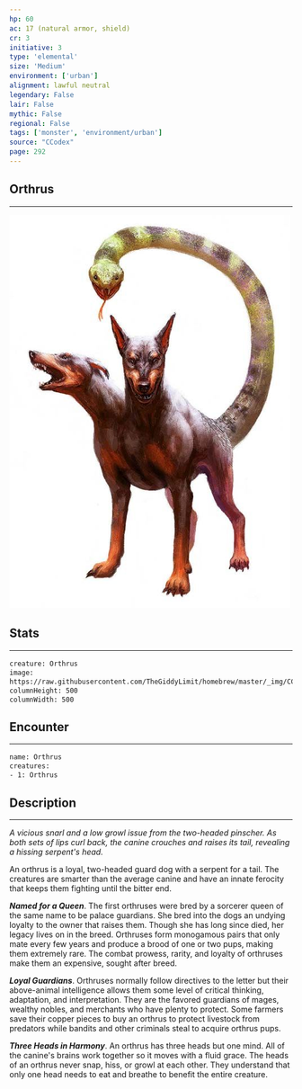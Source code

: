```yaml
---
hp: 60
ac: 17 (natural armor, shield)
cr: 3
initiative: 3
type: 'elemental'    
size: 'Medium'
environment: ['urban']
alignment: lawful neutral
legendary: False
lair: False
mythic: False
regional: False
tags: ['monster', 'environment/urban']
source: "CCodex"
page: 292
---
```


## Orthrus
---

![|600](https://raw.githubusercontent.com/TheGiddyLimit/homebrew/master/_img/CCodex/Orthrus.jpg)

## Stats
---

```statblock
creature: Orthrus
image: https://raw.githubusercontent.com/TheGiddyLimit/homebrew/master/_img/CCodex/orthrus_token.png
columnHeight: 500
columnWidth: 500
```

## Encounter
---

```encounter-table
name: Orthrus
creatures:
- 1: Orthrus
```

## Description
---
_A vicious snarl and a low growl issue from the two-headed pinscher. As both sets of lips curl back, the canine crouches and raises its tail, revealing a hissing serpent's head._

An orthrus is a loyal, two-headed guard dog with a serpent for a tail. The creatures are smarter than the average canine and have an innate ferocity that keeps them fighting until the bitter end.

**_Named for a Queen_**. The first orthruses were bred by a sorcerer queen of the same name to be palace guardians. She bred into the dogs an undying loyalty to the owner that raises them. Though she has long since died, her legacy lives on in the breed. Orthruses form monogamous pairs that only mate every few years and produce a brood of one or two pups, making them extremely rare. The combat prowess, rarity, and loyalty of orthruses make them an expensive, sought after breed.

**_Loyal Guardians_**. Orthruses normally follow directives to the letter but their above-animal intelligence allows them some level of critical thinking, adaptation, and interpretation. They are the favored guardians of mages, wealthy nobles, and merchants who have plenty to protect. Some farmers save their copper pieces to buy an orthrus to protect livestock from predators while bandits and other criminals steal to acquire orthrus pups.

**_Three Heads in Harmony_**. An orthrus has three heads but one mind. All of the canine's brains work together so it moves with a fluid grace. The heads of an orthrus never snap, hiss, or growl at each other. They understand that only one head needs to eat and breathe to benefit the entire creature.






